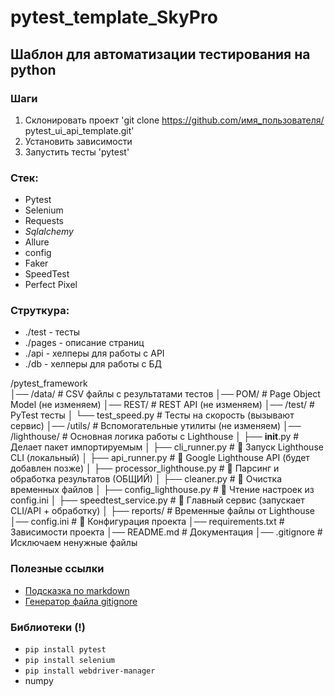 # pytest_template_SkyPro

## Шаблон для автоматизации тестирования на python

### Шаги
1. Склонировать проект 'git clone https://github.com/имя_пользователя/
   pytest_ui_api_template.git'
2. Установить зависимости
3. Запустить тесты 'pytest'

### Стек:
- Pytest
- Selenium
- Requests
- _Sqlalchemy_
- Allure
- config
- Faker
- SpeedTest
- Perfect Pixel

### Струткура:
- ./test - тесты
- ./pages - описание страниц
- ./api - хелперы для работы с API
- ./db - хелперы для работы с БД

/pytest_framework                  
│── /data/                        # CSV файлы с результатами тестов
│── POM/                          # Page Object Model (не изменяем)
│── REST/                         # REST API (не изменяем)
│── /test/                        # PyTest тесты
│   └── test_speed.py             # Тесты на скорость (вызывают сервис)
│── /utils/                       # Вспомогательные утилиты (не изменяем)
│── /lighthouse/                  # Основная логика работы с Lighthouse
│   ├── __init__.py               # Делает пакет импортируемым
│   ├── cli_runner.py             # 📌 Запуск Lighthouse CLI (локальный)
│   ├── api_runner.py             # 📌 Google Lighthouse API (будет добавлен позже)
│   ├── processor_lighthouse.py   # 📌 Парсинг и обработка результатов (ОБЩИЙ)
│   ├── cleaner.py                # 📌 Очистка временных файлов
│   ├── config_lighthouse.py      # 📌 Чтение настроек из config.ini
│   ├── speedtest_service.py      # 📌 Главный сервис (запускает CLI/API + обработку)
│   ├── reports/                  # Временные файлы от Lighthouse
│── config.ini                    # 📌 Конфигурация проекта
│── requirements.txt              # Зависимости проекта
│── README.md                     # Документация
│── .gitignore                    # Исключаем ненужные файлы


### Полезные ссылки
- [Подсказка по markdown](https://www.markdownguide.org/basic-syntax/)
- [Генератор файла gitignore](https://www.toptal.com/developers/gitignore)

### Библиотеки (!)
- `pip install pytest`
- `pip install selenium`
- `pip install webdriver-manager`
- numpy